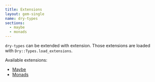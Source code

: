 ```yaml
---
title: Extensions
layout: gem-single
name: dry-types
sections:
  - maybe
  - monads
---
```


`dry-types` can be extended with extension. Those extensions are loaded with `Dry::Types.load_extensions`.

Available extensions:

- [Maybe](//page/extensions/maybe)
- [Monads](//page/extensions/monads)
